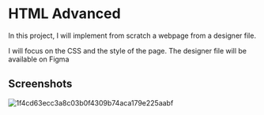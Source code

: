 
# HTML Advanced

In this project, I will implement from scratch a webpage from a designer file.

I will focus on the CSS and the style of the page. The designer file will be available on Figma

## Screenshots

![1f4cd63ecc3a8c03b0f4309b74aca179e225aabf](https://github.com/honorekalisa/alu-web-development/assets/122342663/2ba497c1-2283-4076-b0e3-57980de9075c)
